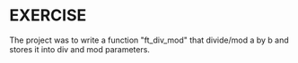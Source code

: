 # EXERCISE

The project was to write a function "ft_div_mod" that divide/mod a by b and stores it into div and mod parameters.